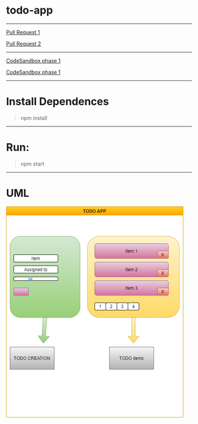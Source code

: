 # todo-app


---
[Pull Request 1](https://github.com/ibrahemomari/todo-app/pull/1)

[Pull Request 2](https://github.com/ibrahemomari/todo-app/pull/2)



---

[CodeSandbox phase 1](https://h58vl.csb.app/)

[CodeSandbox phase 1](https://n91cx.csb.app/)



---
Install Dependences
===
>npm install

---
Run:
===
>npm start
---
UML
==
![](todo.png)

